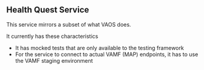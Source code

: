 
## Health Quest Service

This service mirrors a subset of what VAOS does. 

It currently has these characteristics

- It has mocked tests that are only available to the testing framework
- For the service to connect to actual VAMF (MAP) endpoints, it has to use the VAMF staging environment
